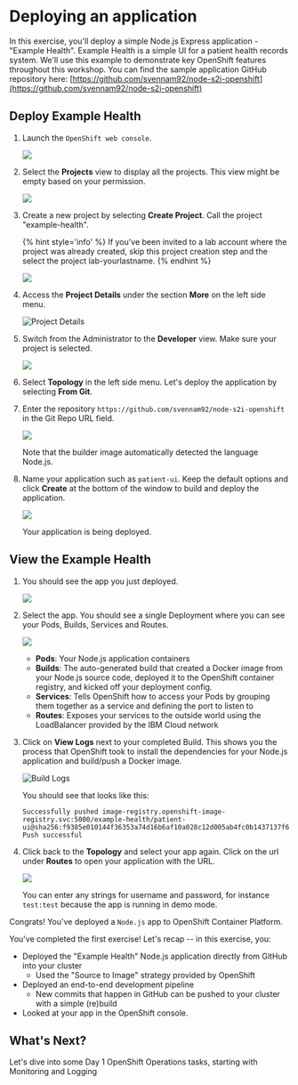# Deploying an application

In this exercise, you'll deploy a simple Node.js Express application - "Example Health". Example Health is a simple UI for a patient health records system. We'll use this example to demonstrate key OpenShift features throughout this workshop. You can find the sample application GitHub repository here: [https://github.com/svennam92/node-s2i-openshift](https://github.com/svennam92/node-s2i-openshift)

## Deploy Example Health

1. Launch the `OpenShift web console`.

    ![](../assets/ocp-console.png)

1. Select the **Projects** view to display all the projects. This view might be empty based on your permission.

    ![](../assets/ocp-projects.png)

1. Create a new project by selecting **Create Project**. Call the project "example-health".

    {% hint style='info' %} If you've been invited to a lab account where the project was already created, skip this project creation step and the select the project lab-yourlastname. {% endhint %}

    ![](../assets/ocp-create-project.png)

1. Access the **Project Details** under the section **More** on the left side menu.

    ![Project Details](../assets/ocp43-project-details.png)

1. Switch from the Administrator to the **Developer** view. Make sure your project is selected.

    ![](../assets/ocp-project-view.png)

1. Select **Topology** in the left side menu. Let's deploy the application by selecting **From Git**.

1. Enter the repository `https://github.com/svennam92/node-s2i-openshift` in the Git Repo URL field.

    ![](../assets/ocp-configure-git.png)

    Note that the builder image automatically detected the language Node.js.

1. Name your application such as `patient-ui`. Keep the default options and click **Create** at the bottom of the window to build and deploy the application.

    ![](../assets/ocp-app-name-short.png)

    Your application is being deployed.

## View the Example Health

1. You should see the app you just deployed.

    ![](../assets/ocp-topology-app.png)

1. Select the app. You should see a single Deployment where you can see your Pods, Builds, Services and Routes.

    ![](../assets/ocp-topo-app-details.png)

    * **Pods**: Your Node.js application containers
    * **Builds**: The auto-generated build that created a Docker image from your Node.js source code, deployed it to the OpenShift container registry, and kicked off your deployment config.
    * **Services**: Tells OpenShift how to access your Pods by grouping them together as a service and defining the port to listen to
    * **Routes**: Exposes your services to the outside world using the LoadBalancer provided by the IBM Cloud network

1. Click on **View Logs** next to your completed Build. This shows you the process that OpenShift took to install the dependencies for your Node.js application and build/push a Docker image.

    ![Build Logs](../assets/ocp43-build-logs.png)

    You should see that looks like this:
    ```
    Successfully pushed image-registry.openshift-image-registry.svc:5000/example-health/patient-ui@sha256:f9385e010144f36353a74d16b6af10a028c12d005ab4fc0b1437137f6bd9e20a
    Push successful
    ```

1. Click back to the **Topology** and select your app again. Click on the url under **Routes** to open your application with the URL.

    ![](../assets/patient-ui-web.png)

    You can enter any strings for username and password, for instance `test:test` because the app is running in demo mode.

Congrats! You've deployed a `Node.js` app to OpenShift Container Platform.

You've completed the first exercise! Let's recap -- in this exercise, you:

* Deployed the "Example Health" Node.js application directly from GitHub into your cluster 
  * Used the "Source to Image" strategy provided by OpenShift
* Deployed an end-to-end development pipeline 
  * New commits that happen in GitHub can be pushed to your cluster with a simple \(re\)build
* Looked at your app in the OpenShift console.

## What's Next?

Let's dive into some Day 1 OpenShift Operations tasks, starting with Monitoring and Logging